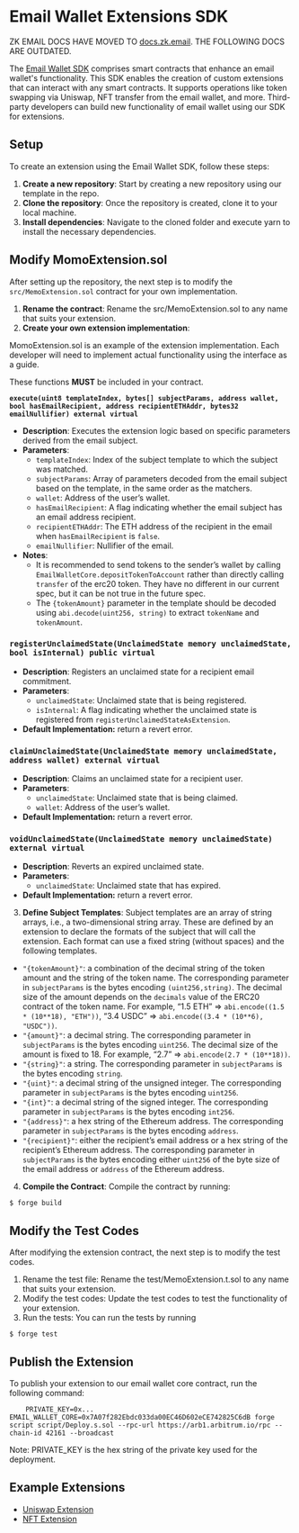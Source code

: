 # Email Wallet Extensions SDK

ZK EMAIL DOCS HAVE MOVED TO [docs.zk.email](https://docs.zk.email). THE FOLLOWING DOCS ARE OUTDATED.

The [Email Wallet SDK](https://github.com/zkemail/email-wallet-sdk) comprises smart contracts that enhance an email wallet's functionality. This SDK enables the creation of custom extensions that can interact with any smart contracts. It supports operations like token swapping via Uniswap, NFT transfer from the email wallet, and more. Third-party developers can build new functionality of email wallet using our SDK for extensions.

## Setup

To create an extension using the Email Wallet SDK, follow these steps:

1. **Create a new repository**: Start by creating a new repository using our template in the repo.
2. **Clone the repository**: Once the repository is created, clone it to your local machine.
3. **Install dependencies**: Navigate to the cloned folder and execute yarn to install the necessary dependencies.

## Modify MomoExtension.sol

After setting up the repository, the next step is to modify the `src/MemoExtension.sol` contract for your own implementation.

1. **Rename the contract**: Rename the src/MemoExtension.sol to any name that suits your extension.
2. **Create your own extension implementation**:

MomoExtension.sol is an example of the extension implementation. Each developer will need to implement actual functionality using the interface as a guide.

These functions **MUST** be included in your contract.

**`execute(uint8 templateIndex, bytes[] subjectParams, address wallet, bool hasEmailRecipient, address recipientETHAddr, bytes32 emailNullifier) external virtual`**

* **Description**: Executes the extension logic based on specific parameters derived from the email subject.
* **Parameters**:
  * `templateIndex`: Index of the subject template to which the subject was matched.
  * `subjectParams`: Array of parameters decoded from the email subject based on the template, in the same order as the matchers.
  * `wallet`: Address of the user’s wallet.
  * `hasEmailRecipient`: A flag indicating whether the email subject has an email address recipient.
  * `recipientETHAddr`: The ETH address of the recipient in the email when `hasEmailRecipient` is `false`.
  * `emailNullifier`: Nullifier of the email.
* **Notes**:
  * It is recommended to send tokens to the sender’s wallet by calling `EmailWalletCore.depositTokenToAccount` rather than directly calling `transfer` of the erc20 token. They have no different in our current spec, but it can be not true in the future spec.
  * The `{tokenAmount}` parameter in the template should be decoded using `abi.decode(uint256, string)` to extract `tokenName` and `tokenAmount`.

### `registerUnclaimedState(UnclaimedState memory unclaimedState, bool isInternal) public virtual`

* **Description**: Registers an unclaimed state for a recipient email commitment.
* **Parameters**:
  * `unclaimedState`: Unclaimed state that is being registered.
  * `isInternal`: A flag indicating whether the unclaimed state is registered from `registerUnclaimedStateAsExtension`.
* **Default Implementation:** return a revert error.

### `claimUnclaimedState(UnclaimedState memory unclaimedState, address wallet) external virtual`

* **Description**: Claims an unclaimed state for a recipient user.
* **Parameters**:
  * `unclaimedState`: Unclaimed state that is being claimed.
  * `wallet`: Address of the user’s wallet.
* **Default Implementation:** return a revert error.

### `voidUnclaimedState(UnclaimedState memory unclaimedState) external virtual`

* **Description**: Reverts an expired unclaimed state.
* **Parameters**:
  * `unclaimedState`: Unclaimed state that has expired.
* **Default Implementation:** return a revert error.

3. **Define Subject Templates**: Subject templates are an array of string arrays, i.e., a two-dimensional string array. These are defined by an extension to declare the formats of the subject that will call the extension. Each format can use a fixed string (without spaces) and the following templates.

* `"{tokenAmount}"`: a combination of the decimal string of the token amount and the string of the token name. The corresponding parameter in `subjectParams` is the bytes encoding `(uint256,string)`. The decimal size of the amount depends on the `decimals` value of the ERC20 contract of the token name. For example, “1.5 ETH” ⇒ `abi.encode((1.5 * (10**18), "ETH"))`, “3.4 USDC” ⇒ `abi.encode((3.4 * (10**6), "USDC"))`.
* `"{amount}"`: a decimal string. The corresponding parameter in `subjectParams` is the bytes encoding `uint256`. The decimal size of the amount is fixed to 18. For example, “2.7” ⇒ `abi.encode(2.7 * (10**18))`.
* `"{string}"`: a string. The corresponding parameter in `subjectParams` is the bytes encoding `string`.
* `"{uint}"`: a decimal string of the unsigned integer. The corresponding parameter in `subjectParams` is the bytes encoding `uint256`.
* `"{int}"`: a decimal string of the signed integer. The corresponding parameter in `subjectParams` is the bytes encoding `int256`.
* `"{address}"`: a hex string of the Ethereum address. The corresponding parameter in `subjectParams` is the bytes encoding `address`.
* `"{recipient}"`: either the recipient’s email address or a hex string of the recipient’s Ethereum address. The corresponding parameter in `subjectParams` is the bytes encoding either `uint256` of the byte size of the email address or `address` of the Ethereum address.

4. **Compile the Contract**: Compile the contract by running:

```
$ forge build
```

## Modify the Test Codes

After modifying the extension contract, the next step is to modify the test codes.

1. Rename the test file: Rename the test/MemoExtension.t.sol to any name that suits your extension.
2. Modify the test codes: Update the test codes to test the functionality of your extension.
3. Run the tests: You can run the tests by running

```
$ forge test
```

## Publish the Extension

To publish your extension to our email wallet core contract, run the following command:

```
    PRIVATE_KEY=0x... EMAIL_WALLET_CORE=0x7A07f282Ebdc033da00EC46D602eCE742825C6dB forge script script/Deploy.s.sol --rpc-url https://arb1.arbitrum.io/rpc --chain-id 42161 --broadcast
```

Note: PRIVATE\_KEY is the hex string of the private key used for the deployment.



## Example Extensions

* [Uniswap Extension](https://github.com/zkemail/email-wallet/blob/main/packages/contracts/src/extensions/UniswapExtension.sol)
* [NFT Extension](https://github.com/zkemail/email-wallet/blob/main/packages/contracts/src/extensions/NFTExtension.sol)

